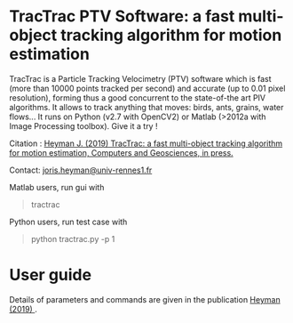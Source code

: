 # TracTrac PTV Software: a fast multi-object tracking algorithm for motion estimation

TracTrac is a Particle Tracking Velocimetry (PTV) software which is fast (more than 10000 points tracked per second) and accurate (up to 0.01 pixel resolution), forming thus a good concurrent to the state-of-the art PIV algorithms. It allows to track anything that moves: birds, ants, grains, water flows... It runs on Python (v2.7 with OpenCV2) or Matlab (>2012a with Image Processing toolbox). Give it a try !

Citation :  <a href="https://perso.univ-rennes1.fr/joris.heyman/PDF/tractrac_final.pdf" > Heyman J. (2019) TracTrac: a fast multi-object tracking algorithm for motion estimation, Computers and Geosciences, in press. </a>

Contact: joris.heyman@univ-rennes1.fr 

Matlab users, run gui with 
> tractrac 

Python users, run test case with
> python tractrac.py -p 1

# User guide
Details of parameters and commands are given in the publication <a href="https://perso.univ-rennes1.fr/joris.heyman/PDF/tractrac_final.pdf" > Heyman (2019) </a>.

